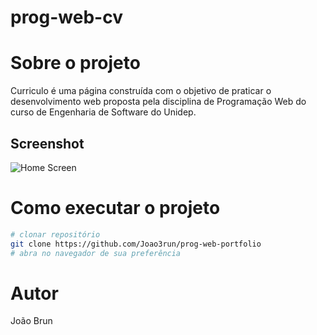 # prog-web-cv

# Sobre o projeto

 Curriculo é uma página construída com o objetivo de praticar o desenvolvimento web proposta pela disciplina de Programação Web do curso de Engenharia de Software do   Unidep.
 
## Screenshot
<img src="https://github.com/Joao3run/prog-web-portfolio/blob/main/assets/imgs/home_screen.png" alt="Home Screen">

# Como executar o projeto

```bash
# clonar repositório
git clone https://github.com/Joao3run/prog-web-portfolio
# abra no navegador de sua preferência
```

# Autor

João Brun
